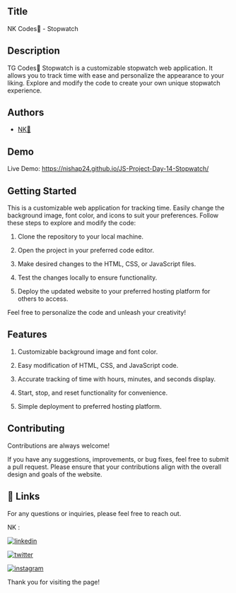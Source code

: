 ## Title

NK Codes💛 - Stopwatch

## Description 

TG Codes💛 Stopwatch is a customizable stopwatch web application. It allows you to track time with ease and personalize the appearance to your liking. Explore and modify the code to create your own unique stopwatch experience.
## Authors

- [NK💛](https://www.github.com/nishap24) 


## Demo

Live Demo:
https://nishap24.github.io/JS-Project-Day-14-Stopwatch/
  
## Getting Started

This is a customizable web application for tracking time. Easily change the background image, font color, and icons to suit your preferences. Follow these steps to explore and modify the code:

1. Clone the repository to your local machine.

2. Open the project in your preferred code editor.

3. Make desired changes to the HTML, CSS, or JavaScript files.

4. Test the changes locally to ensure functionality.

5. Deploy the updated website to your preferred hosting platform for others to access.

Feel free to personalize the code and unleash your creativity!
## Features

1. Customizable background image and font color.

2. Easy modification of HTML, CSS, and JavaScript code.

3. Accurate tracking of time with hours, minutes, and seconds display.

4. Start, stop, and reset functionality for convenience.

5. Simple deployment to preferred hosting platform.
## Contributing

Contributions are always welcome!

If you have any suggestions, improvements, or bug fixes, feel free to submit a pull request. Please ensure that your contributions align with the overall design and goals of the website. 


## 🔗 Links

For any questions or inquiries, please feel free to reach out. 

NK :

[![linkedin](https://img.shields.io/badge/linkedin-0A66C2?style=for-the-badge&logo=linkedin&logoColor=white)](https://www.linkedin.com/in/-nisha-p/)


[![twitter](https://img.shields.io/badge/twitter-1DA1F2?style=for-the-badge&logo=twitter&logoColor=white)](https://twitter.com/nishap24)

[![instagram](https://img.shields.io/badge/instagram-E4405F?style=for-the-badge&logo=instagram&logoColor=white)](https://instagram.com/_nisha_2407_)


Thank you for visiting the page!
